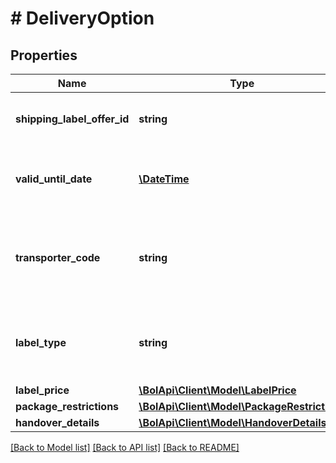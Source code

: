 # # DeliveryOption

## Properties

Name | Type | Description | Notes
------------ | ------------- | ------------- | -------------
**shipping_label_offer_id** | **string** | Unique identifier for the shipping label offer. | [optional]
**valid_until_date** | [**\DateTime**](\DateTime.md) | The date until the delivery option (incl total price) is valid. | [optional]
**transporter_code** | **string** | A code representing the transporter which is being used for transportation. | [optional]
**label_type** | **string** | The type of the label, representing the way an item is being transported. | [optional]
**label_price** | [**\BolApi\Client\Model\LabelPrice**](LabelPrice.md) |  |
**package_restrictions** | [**\BolApi\Client\Model\PackageRestrictions**](PackageRestrictions.md) |  |
**handover_details** | [**\BolApi\Client\Model\HandoverDetails**](HandoverDetails.md) |  | [optional]

[[Back to Model list]](../../README.md#models) [[Back to API list]](../../README.md#endpoints) [[Back to README]](../../README.md)
